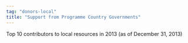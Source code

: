 ```yaml
---
tag: "donors-local"
title: "Support from Programme Country Governments"
---
```


<p class='heading-desc'>
	Top 10 contributors to local resources in 2013  (as of December 31, 2013)
</p>
